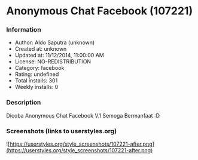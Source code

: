 # Anonymous Chat Facebook (107221)

### Information
- Author: Aldo Saputra (unknown)
- Created at: unknown
- Updated at: 11/12/2014, 11:00:00 AM
- License: NO-REDISTRIBUTION
- Category: facebook
- Rating: undefined
- Total installs: 301
- Weekly installs: 0


### Description
Dicoba Anonymous Chat Facebook V.1 Semoga Bermanfaat :D


### Screenshots (links to userstyles.org)
![https://userstyles.org/style_screenshots/107221-after.png](https://userstyles.org/style_screenshots/107221-after.png)


